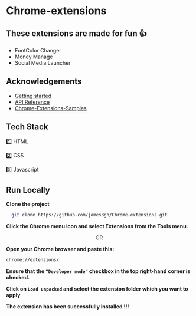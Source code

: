 # Chrome-extensions


## These extensions are made for fun 👍

* FontColor Changer
* Money Manage
* Social Media Launcher


## Acknowledgements

 - [Getting started](https://developer.chrome.com/docs/extensions/mv3/getstarted/)
 - [API Reference](https://developer.chrome.com/docs/extensions/reference/)
 - [Chrome-Extensions-Samples](https://github.com/GoogleChrome/chrome-extensions-samples)


## Tech Stack

 1️⃣ HTML

 2️⃣ CSS 

 3️⃣ Javascript



## Run Locally

**Clone the project**

```bash
  git clone https://github.com/james3gh/Chrome-extensions.git
```
**Click the Chrome menu icon and select Extensions from the Tools menu.** </br> <p align="center">OR </p>
**Open your Chrome browser and paste this:**

```bash
chrome://extensions/
```

**Ensure that the `"Developer mode"` checkbox in the top right-hand corner is checked.**

**Click on `Load unpacked` and select the extension folder which you want to apply**

**The extension has been successfully installed !!!**
